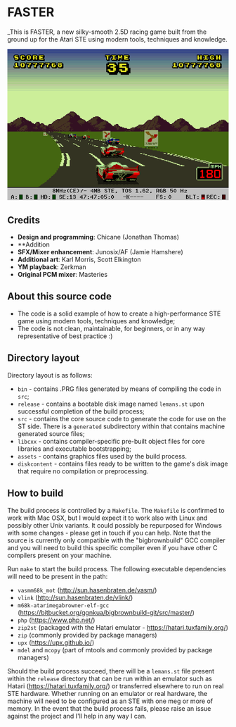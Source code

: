 # FASTER

_This is FASTER, a new silky-smooth 2.5D racing game built from the ground up for the Atari STE using modern tools, techniques and knowledge.

![Screenshot of current progress](https://github.com/jonathanopalise/le-mans-minigame/blob/master/screenshot.png)

## Credits

* **Design and programming**: Chicane (Jonathan Thomas)
* **Addition
* **SFX/Mixer enhancement**: Junosix/AF (Jamie Hamshere)
* **Additional art**: Karl Morris, Scott Elkington
* **YM playback**: Zerkman
* **Original PCM mixer**: Masteries 

## About this source code

* The code is a solid example of how to create a high-performance STE game using modern tools, techniques and knowledge;
* The code is not clean, maintainable, for beginners, or in any way representative of best practice :)

## Directory layout

Directory layout is as follows:

* `bin` - contains .PRG files generated by means of compiling the code in `src`;
* `release` - contains a bootable disk image named `lemans.st` upon successful completion of the build process;
* `src` - contains the core source code to generate the code for use on the ST side. There is a `generated` subdirectory within that contains machine generated source files;
* `libcxx` - contains compiler-specific pre-built object files for core libraries and executable bootstrapping;
* `assets` - contains graphics files used by the build process.
* `diskcontent` - contains files ready to be written to the game's disk image that require no compilation or preprocessing.

## How to build

The build process is controlled by a `Makefile`. The `Makefile` is confirmed to work with Mac OSX, but I would expect it to work also with Linux and possibly other Unix variants. It could possibly be repurposed for Windows with some changes - please get in touch if you can help. Note that the source is currently only compatible with the "bigbrownbuild" GCC compiler and you will need to build this specific compiler even if you have other C compilers present on your machine. 

Run `make` to start the build process. The following executable dependencies will need to be present in the path:

- `vasmm68k_mot` (http://sun.hasenbraten.de/vasm/)
- `vlink` (http://sun.hasenbraten.de/vlink/)
- `m68k-atarimegabrowner-elf-gcc` (https://bitbucket.org/ggnkua/bigbrownbuild-git/src/master/)
- `php` (https://www.php.net/)
- `zip2st` (packaged with the Hatari emulator - https://hatari.tuxfamily.org/)
- `zip` (commonly provided by package managers)
- `upx` (https://upx.github.io/)
- `mdel` and `mcopy` (part of mtools and commonly provided by package managers)

Should the build process succeed, there will be a `lemans.st` file present within the `release` directory that can be run within an emulator such as Hatari (https://hatari.tuxfamily.org/) or transferred elsewhere to run on real STE hardware. Whether running on an emulator or real hardware, the machine will need to be configured as an STE with one meg or more of memory. In the event that the build process fails, please raise an issue against the project and I'll help in any way I can.
